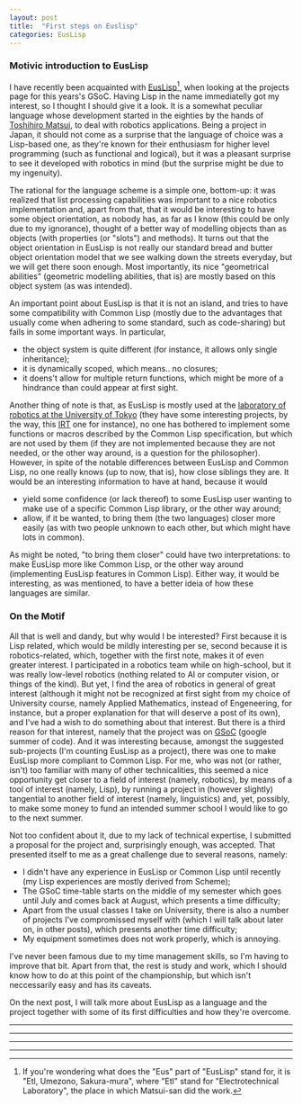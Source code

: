 ```yaml
---
layout: post
title:  "First steps on Euslisp"
categories: EusLisp
---
```


### Motivic introduction to EusLisp

I have recently been acquainted with [EusLisp][Eus][^1], when looking at the projects page for this
years's GSoC. Having Lisp in the name immediatelly got my interest, so I thought I should give it a
look. It is a somewhat peculiar language whose development started in the eighties by the hands of [Toshihiro Matsui][Matsui], to deal with robotics applications. Being a project in Japan, it should not come as a surprise that the language of choice was a Lisp-based one, as they're known for their enthusiasm for higher level programming (such as functional and logical),
but it was a pleasant surprise to see it developed with robotics in mind (but the surprise might be
due to my ingenuity).

The rational for the language scheme is a simple one, bottom-up: it was realized that list
processing capabilities was important to a nice robotics implementation and, apart from that, that it would be
interesting to have some object orientation, as nobody has, as far as I know (this could be only due to my ignorance),
thought of a better way of modelling objects than as objects
 (with properties (or "slots") and methods). It turns out that
the object orientation in EusLisp is not really our standard bread and butter object orientation model that we see walking down
the streets everyday, but we will get there soon enough. Most importantly, its nice "geometrical abilities"
(geometric modelling abilities, that is) are mostly based on this object system (as was intended).

An important point about EusLisp is that it is not an island, and tries to have some compatibility
with Common Lisp (mostly due to the advantages that usually come when adhering to some standard, such as code-sharing)
but fails in some important ways. In particular,

* the object system is quite different (for instance, it allows only single inheritance);
* it is dynamically scoped, which means.. no closures;
* it doens't allow for multiple return functions, which might be more of a hindrance than could
appear at first sight.

Another thing of note is that, as EusLisp is mostly used at the [laboratory of robotics at the University of
Tokyo][jsk] (they have some interesting projects, by the way, this [IRT][irt] one for instance),
no one has bothered to implement some functions or macros described by the Common Lisp specification, but which are not used by them (if they are not implemented because they are not needed, or the other way around, is a question for the philosopher).
However, in spite of the notable differences between EusLisp and Common Lisp, no one really knows
(up to now, that is), how close siblings they are. It would be an interesting information to have at hand,
because it would

* yield some confidence (or lack thereof) to some EusLisp user wanting to make use of a specific Common Lisp
library, or the other way around;
* allow, if it be wanted, to bring them (the two languages) closer more easily (as with two people unknown to each
other, but which might have lots in common).

As might be noted, "to bring them closer" could have two interpretations: to make EusLisp more like
Common Lisp, or the other way around (implementing EusLisp features in Common Lisp). Either way, it
would be interesting, as was mentioned, to have a better ideia of how these languages are similar.

### On the Motif

All that is well and dandy, but why would I be interested? First because it is Lisp related, which
would be mildly interesting per se, second because it is robotics-related, which, together with the first
note, makes it of even greater interest. I participated in a robotics team while on high-school, but
it was really low-level robotics (nothing related to AI or computer vision, or things of the kind).
But yet, I find the area of robotics in general of great interest (although it might not be
recognized at first sight from my choice of University course, namely Applied Mathematics, instead of Engeneering,
for instance, but a proper explanation for that will deserve a post of its own), and I've had a wish
to do something about that interest. But there is a third reason for that interest,
namely that the project was on [GSoC][gsoc] (google summer of code). And it was interesting because,
amongst the suggested sub-projects (I'm counting EusLisp as a project), there was one to make EusLisp
more compliant to Common Lisp. For me, who was not (or rather, isn't) too familiar with many of other
technicalities, this seemed a nice opportunity get closer to a field of interest (namely, robotics),
by means of a tool of interest (namely, Lisp), by running a project in (however slightly) tangential to another field of
interest (namely, linguistics) and, yet, possibly, to make some money to fund an intended summer
school I would like to go to the next summer.

Not too confident about it, due to my lack of technical expertise, I submitted a proposal for the project and, surprisingly enough, was accepted.
That presented itself to me as a great challenge due to several reasons, namely:

* I didn't have any experience in EusLisp or Common Lisp until recently (my Lisp experiences are mostly derived
from Scheme);
* The GSoC time-table starts on the middle of my semester which goes until July and comes back at
August, which presents a time difficulty;
* Apart from the usual classes I take on University, there is also a number of projects I've
compromissed myself with (which I will talk about later on, in other posts), which presents another time
difficulty;
* My equipment sometimes does not work properly, which is annoying.

I've never been famous due to my time management skills, so I'm having to improve that bit. Apart
from that, the rest is study and work, which I should know how to do at this point of the
championship, but which isn't neccessarily easy and has its caveats.

On the next post, I will talk more about EusLisp as a language and the project together with some of
its first difficulties and how they're overcome.

---
---
---
---
[^1]: If you're wondering what does the "Eus" part of "EusLisp" stand for, it is "Etl, Umezono, Sakura-mura", where "Etl" stand for "Electrotechnical Laboratory", the place in which Matsui-san did the work.

[Eus]:         https://github.com/euslisp/EusLisp
[Matsui]:      http://staff.aist.go.jp/t.matsui/
[jsk]:         http://www.jsk.t.u-tokyo.ac.jp/index.html
[IRT]:         http://www.jsk.t.u-tokyo.ac.jp/research/irt/index.html
[gsoc]:        https://summerofcode.withgoogle.com/
